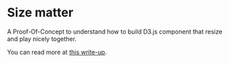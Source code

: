 # Size matter

A Proof-Of-Concept to understand how to build D3.js component that resize and play nicely together.

You can read more at [this write-up](http://fabiofranchino.com/blog/size-matter/).